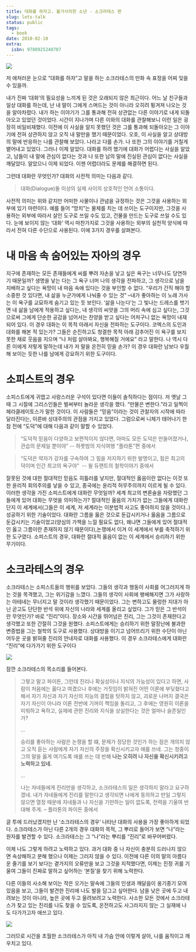 ```yaml
---
title: 대화를 하자고. 불가사의한 소년 - 소크라테스 편
slug: lets-talk
status: public
tags:
  - book
date: 2010-02-10
extra:
  isbn: 9788925248707
---
```


![](https://t1.daumcdn.net/cfile/tistory/20572D0F4B74CDD04C)

  
저 애처러운 눈으로 “대화를 하자”고 말을 하는 소크라테스의 만화 속 표정을 어찌 잊을 수 있을까. 

내가 진짜 ‘대화’의 필요성을 느끼게 된 것은 오래되지 않은 최근이다. 어느 날 친구들과 일상 대화를 하는데, 난 내 말이 그에게 스며드는 것이 아니라 오히려 튕겨져 나오는 것을 알아차렸다. 내가 하는 이야기가 그를 통과해 전혀 상관없는 다른 이야기로 내게 되돌아오고 있었던 것이었다. 시간이 지나가며 다른 이와의 대화를 관찰해보니 이런 일은 굉장히 비일비재했다. 이전에 이 사실을 알지 못했던 것은 그를 통과해 되돌아오는 그 이야기에 전혀 상관하지 않고 오직 내 말만을 했기 때문이었다. 오호, 이 사실을 알고 상대방의 말에 반응하는 나를 관찰해 보았다. 나라고 다를 손가. 나 또한 그의 이야기를 거칠게 뱉어내고 있었다. 그러나 이제 알았다. 대화를 하려 했기에 대화가 어렵다는 사실을 알았고, 남들이 내 말에 관심이 없다는 것과 나 또한 남의 말에 진실된 관심이 없다는 사실을 깨달았다. 알았으니 이제 되었다. 이젠 어렵더라도 문제를 해결하면 된다. 

그런데 대화란 무엇인가? 대화의 사전적 의미는 다음과 같다. 

> 대화(Dialogue)둘 이상의 실체 사이의 상호적인 언어 소통이다.

사전적 의미는 위와 같지만 어떠한 사물이나 관념을 규정하는 것은 그것을 사용하는 외부에 있기 마련이다. 예를 들어 “망치”는 물체를 치는 데 쓰이는 도구이지만, 그것을 사용하는 외부에 따라서 살인 도구로 쓰일 수도 있고, 건물을 만드는 도구로 쓰일 수도 있다. 눈에 보이지 않는 ‘대화’ 역시 마찬가지로 그것을 사용하는 외부의 실천적 양식에 따라서 전혀 다른 수단으로 사용된다. 이에 3가지 경우를 살펴본다. 

# 내 마음 속 숨어있는 자아의 경우

지구에 존재하는 모든 존재들에게 씨를 뿌려 자손을 낳고 싶은 욕구는 너무나도 당연하기 때문일까? 생명을 낳는 다는 그 욕구 너머 나의 생각을 전파하고, 그 생각으로 남을 지배하고 싶다는 욕망이 내 마음 속에 있다는 것을 부인할 수 없다. “우리가 간직 해야 할 소중한 것 있다면, 내 삶을 누군가에게 나눠줄 수 있는 것” –내가 좋아하는 이 노래 가사는 이 욕구를 교묘하게 숨기고 있는 듯 보인다. ‘삶을 나눈다’는 그 빛나는 드레스를 벗기면 내 삶을 남에게 적용하고 싶다는, 내 생각의 씨앗을 그의 머리 속에 심고 싶다는, 그것으로써 그에게 단순한 공감을 넘어서는 찬양을 받고 싶다는 어처구니 없는 욕망이 내재되어 있다. 이 경우 대화는 이 목적 아래서 자신을 전파하는 도구이다. 코엑스의 도인과 대화를 해본 적 있는가? 그들은 순진하고도 청결한 목적 아래 감추어진 이 욕구를 보지 못한 채로 웃음을 지으며 “나 처럼 살아봐요, 행복해질 거에요” 라고 말한다. 나 역시 다른 이에게 저렇게 말하는데 내가 저 말을 온전히 믿을 손가? 이 경우 대화란 남보다 우월해 보이는 듯한 나를 남에게 강요하기 위한 도구이다.

# 소피스트의 경우

소피스트에게 귀엽고 사랑스러운 구석이 있다면 이들이 솔직하다는 점이다. 저 옛날 그 때 그 시절에 그리스인들은 벌써부터 놀라운 생각을 했다. “만물은 변한다.”라고 일찍이 헤라클레이토스가 말한 것이다. 이 사람들은 “믿음”이라는 것이 관찰자의 시작에 따라 달라진다는, 이른바 상대주의의 관점을 가지고 있었다. 그럼으로써 니체가 태어나기 한참 전에 “도덕”에 대해 다음과 같이 말할 수 있었다.

> “도덕적 믿음이 다양하고 보편적이지 않다면, 아마도 모든 도덕은 만들어졌거나, 관습의 문제일 뿐이야” -- 하룻밤의 지식여행 "플라톤"편 중에서

> “도덕은 약자가 강자를 구속하여 그 힘을 저지하기 위한 발명이고, 힘은 최고의 덕이며 인간 최고의 욕구야”  -- 윌 듀랜트의 철학이야기 중에서

잘못된 것에 대한 절대적인 믿음도 히틀러를 낳지만, 절대적인 옳음이란 없다는 이것 또한 윤리적 회의주의를 낳을 수 있고, 종국에는 윤리적 허무주의까지 이르게 될 수 있다. 이러한 생각을 가진 소피스트에게 대화란 무엇일까? 세계 최고의 변론술을 자랑했던 그들에게 있어 대화는 무엇을 의미하는가? 절대적인 옮음의 가치가 없는 그들에게 대화란 단지 이 세계에서(그들은 이 세계, 저 세계라는 이분법적 사고도 좋아하지 않을 것이다..) 성공하기 위한 기술이었다. 대화란 그름을 옳은 것으로 둔갑시키거나 옳음을 그름으로 둔갑시키는 기술이었고(양심의 가책을 느낄 필요도 없다, 왜냐면 그들에게 있어 절대적인 옳고 그름이란 존재하지 않기 때문이다),논쟁에서 이겨 이 세계에서 부를 축적하기 위한 도구였다. 소피스트의 경우, 대화란 절대적 옳음이 없는 이 세계에서 승리하기 위한 무기이다. 

# 소크라테스의 경우

소크라테스는 소피스트들의 행위를 보았다. 그들의 생각과 행동이 사회를 어그러지게 하는 것을 목격했고, 그는 위기감을 느꼈다. 그들의 생각이 사회에 팽배해지면 그가 사랑하는 아테네는 무너지고 말 것이라 생각했기 때문이었다. 그는 변하고도 물렁한 지대가 아닌 곧고도 단단한 반석 위에 자신의 나라와 세계를 올리고 싶었다. 그가 믿은 그 반석이란 무엇인가? 바로 “진리”이다. 장소와 시간을 뛰어넘은 진리, 그는 그것이 존재한다고 생각했고 또한 간절히 그것을 원했다. 소피스트에게는 승리하기 위한 말장난에 불과한 변증법을 그는 철학의 도구로 사용했다. 상대방을 이기고 넘어뜨리기 위한 수단이 아닌 어두운 곳을 밝혀줄 진리의 안내자로 대화를 사용했다. 이 경우 소크라테스에게 대화란 “진리”에 다가가기 위한 도구이다

![](https://t1.daumcdn.net/cfile/tistory/11572D0F4B74CDD04D)

잠깐 소크라테스의 목소리를 들어본다. 

> 그렇고 말고 파이돈, 그런데 진리나 확실성이나 지식의 가능성이 있다고 하면, 사람이 처음에는 옳다고 여겼으나 후에는 거짓임이 밝혀진 어떤 이론에 부딪혔다고 해서 자기 자신과 자기 자신의 지능의 결핍을 탓하지 않고, 괴로운 나머지 결국은 자기 자신이 아니라 이론 전반에 기꺼이 책임을 돌리고, 그 후에는 영원히 이론을 미워하고 욕하고, 실재에 관한 진리와 지식을 상실한다는 것은 얼마나 슬픈일인가?
>
> ...
>
> 승리를 좋아하는 사람은 논쟁을 할 떄, 문제가 정당한 것인가 하는 점은 개의치 않고 오직 듣는 사람에게 자기 자신의 주장을 확신시키고자 애를 쓰네. 그는 청중이 그의 말을 옳게 여기도록 애를 쓰는 데 반해 **나는 오히려 나 자신을 확신시키려고 노력하고 있네.**
>
> ...
>
> 나는 자네들에게 진리만을 생각하고, 소크라테스의 일은 생각하지 말라고 요구하겠네. 내가 자네들에게 진리를 말한다고 생각되면 나에게 동의하고 만일 그렇지 않으면 열정 때문에 자네들과 나 자신을 기만하는 일이 없도록, 전력을 기울여 반대해 주게. – 플라톤의 파이돈 중에서

글 투에 드러났겠지만 난 ‘소크라테스의 경우’ 나타난 대화의 사용을 가장 좋아하게 되었다. 소크라테스가 아닌 다른 2개의 경우 대화의 목적, 그 뿌리로 들어가 보면 “나”라는 원자를 발견할 수 있다. 소크라테스는 그 “나”라는 뿌리를 “진리”로 바꾸어버렸다.

이제 나도 그렇게 하려고 노력하고 있다. 과거 대화 중 나 자신이 충분히 드러나지 않으면 속상해하고 분해 했으나 이제는 그러지 않을 수 있다. 이전에 다른 이의 말의 아름다운 줄기를 보기 보다는 곁가지의 오류만을 보고 그것을 지적했다면, 이제는 진정 귀를 기울여 그들이 진짜로 말하고 싶어하는 ‘본질’을 찾기 위해 노력한다. 

다른 이들의 사소해 보이는 작은 오가는 말속에 그들의 인생과 깨달음이 옹기종기 모여있음을 보고, 그들이 발견한 진리에 나도 발을 담그고 싶어한다. 남을 낮은 곳에 두고 내려보는 것이 아니라, 높은 곳에 두고 올려보려고 노력한다. 사소한 모든 것에서 소크라테스가 찾고 있는 진리를 나도 찾을 수 있도록, 온전하고도 사그라지지 않는 그 실재에 나도 다가가고자 애쓰고 있다. 

![](https://t1.daumcdn.net/cfile/tistory/13572D0F4B74CDD14E)

그러므로 시간을 초월한 소크라테스가 아직 내 가슴 안에 이렇게 살아, 나를 움직이고 깨우치고 있다.
